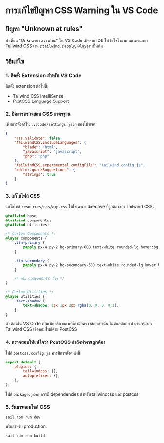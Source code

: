 # การแก้ไขปัญหา CSS Warning ใน VS Code

## ปัญหา "Unknown at rules"

คำเตือน "Unknown at rules" ใน VS Code เกิดจาก IDE ไม่เข้าใจไวยากรณ์เฉพาะของ Tailwind CSS เช่น `@tailwind`, `@apply`, `@layer` เป็นต้น

## วิธีแก้ไข

### 1. ติดตั้ง Extension สำหรับ VS Code

ติดตั้ง extension ต่อไปนี้:

-   Tailwind CSS IntelliSense
-   PostCSS Language Support

### 2. ปิดการตรวจสอบ CSS มาตรฐาน

เพิ่มการตั้งค่าใน `.vscode/settings.json` ของโปรเจค:

```json
{
    "css.validate": false,
    "tailwindCSS.includeLanguages": {
        "blade": "html",
        "javascript": "javascript",
        "php": "php"
    },
    "tailwindCSS.experimental.configFile": "tailwind.config.js",
    "editor.quickSuggestions": {
        "strings": true
    }
}
```

### 3. แก้ไขไฟล์ CSS

แก้ไขไฟล์ `resources/css/app.css` ให้ใช้เฉพาะ directive ที่ถูกต้องของ Tailwind CSS:

```css
@tailwind base;
@tailwind components;
@tailwind utilities;

/* Custom Components */
@layer components {
    .btn-primary {
        @apply px-4 py-2 bg-primary-600 text-white rounded-lg hover:bg-primary-700 transition-colors;
    }

    .btn-secondary {
        @apply px-4 py-2 bg-secondary-500 text-white rounded-lg hover:bg-secondary-600 transition-colors;
    }

    /* เพิ่ม components อื่นๆ */
}

/* Custom Utilities */
@layer utilities {
    .text-shadow {
        text-shadow: 1px 1px 2px rgba(0, 0, 0, 0.1);
    }
}
```

คำเตือนใน VS Code เป็นเพียงเรื่องของเครื่องมือตรวจสอบเท่านั้น ไม่มีผลต่อการทำงานจริงของ Tailwind CSS เมื่อคอมไพล์ด้วย PostCSS

### 4. ตรวจสอบให้แน่ใจว่า PostCSS กำลังทำงานถูกต้อง

ไฟล์ `postcss.config.js` ควรมีการตั้งค่าดังนี้:

```javascript
export default {
    plugins: {
        tailwindcss: {},
        autoprefixer: {},
    },
};
```

ไฟล์ `package.json` ควรมี dependencies สำหรับ tailwindcss และ postcss

### 5. รันการคอมไพล์ CSS

```bash
sail npm run dev
```

หรือสำหรับ production:

```bash
sail npm run build
```
